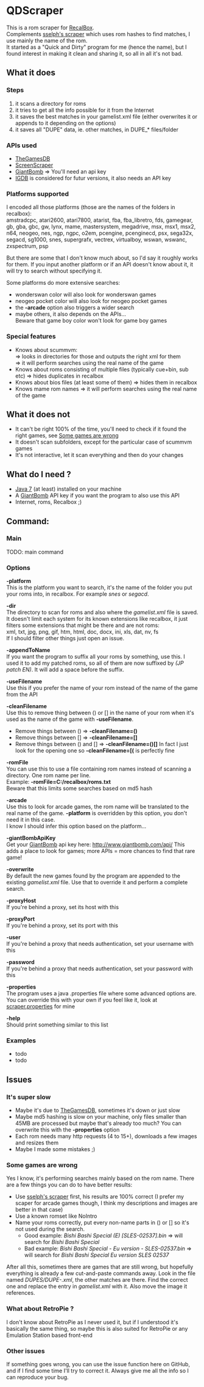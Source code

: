 # QDScraper
This is a rom scraper for [RecalBox](recalbox).  
Complements [sselph's scraper](sslelph) which uses rom hashes to find matches, I use mainly the name of the rom.  
It started as a "Quick and Dirty" program for me (hence the name), but I found interest in making it clean and sharing it, 
so all in all it's not bad.

## What it does
### Steps
1. it scans a directory for roms
2. it tries to get all the info possible for it from the Internet
3. it saves the best matches in your gamelist.xml file (either overwrites it or appends to it depending on the options)
4. it saves all "DUPE" data, ie. other matches, in DUPE_* files/folder

### APIs used
- [TheGamesDB](thegamesdb)
- [ScreenScraper](screenscraper)
- [GiantBomb](giantbomb) => You'll need an api key
- [IGDB](igdb) is considered for futur versions, it also needs an API key

### Platforms supported
I encoded all those platforms (those are the names of the folders in recalbox):  
amstradcpc, atari2600, atari7800, atarist, fba, fba_libretro, fds, gamegear, gb, gba, gbc, gw, lynx, mame, mastersystem, 
megadrive, msx, msx1, msx2, n64, neogeo, nes, ngp, ngpc, o2em, pcengine, pcenginecd, psx, sega32x, segacd, sg1000, snes, 
supergrafx, vectrex, virtualboy, wswan, wswanc, zxspectrum, psp

But there are some that I don't know much about, so I'd say it roughly works for them.
If you input another platform or if an API doesn't know about it, it will try to search without specifying it.  

Some platforms do more extensive searches:
- wonderswan color will also look for wonderswan games
- neogeo pocket color will also look for neogeo pocket games
- the **-arcade** option also triggers a wider search
- maybe others, it also depends on the APIs...  
Beware that game boy color won't look for game boy games


### Special features
- Knows about scummvm:  
	=> looks in directories for those and outputs the right xml for them  
	=> it will perform searches using the real name of the game
- Knows about roms consisting of multiple files (typically cue+bin, sub etc) => hides duplicates in recalbox
- Knows about bios files (at least some of them) => hides them in recalbox
- Knows mame rom names => it will perform searches using the real name of the game

## What it does not
- It can't be right 100% of the time, you'll need to check if it found the right games, see [Some games are wrong](#some-games-are-wrong)
- It doesn't scan subfolders, except for the particular case of scummvm games
- It's not interactive, let it scan everything and then do your changes


## What do I need ?
- [Java 7](https://www.java.com/en/download/help/download_options.xml) (at least) installed on your machine 
- A [GiantBomb](giantbomb) API key if you want the program to also use this API
- Internet, roms, Recalbox ;)  

## Command:
### Main
TODO: main command  

### Options
**-platform**  
This is the platform you want to search, it's the name of the folder you put your roms into, in recalbox. For example *snes* or *segacd*.
	
**-dir**  
The directory to scan for roms and also where the *gamelist.xml* file is saved. 
It doesn't limit each system for its known extensions like recalbox, it just filters some extensions that might
be there and are not roms:  
xml, txt, jpg, png, gif, htm, html, doc, docx, ini, xls, dat, nv, fs  
If I should filter other things just open an issue.

**-appendToName**  
If you want the program to suffix all your roms by something, use this. I used it to add my patched roms, 
so all of them are now suffixed by *(JP patch EN)*. It will add a space before the suffix.
 
**-useFilename**  
Use this if you prefer the name of your rom instead of the name of the game from the API

**-cleanFilename**  
Use this to remove thing between () or [] in the name of your rom when it's used as the name of the game with **-useFilename**.  
- Remove things between () => **-cleanFilename=()**  
- Remove things between [] => **-cleanFilename=[]**  
- Remove things between () and [] => **-cleanFilename=()[]**
In fact I just look for the opening one so **-cleanFilename=[(** is perfectly fine

**-romFile**  
You can use this to use a file containing rom names instead of scanning a directory. 
One rom name per line.  
Example: **-romFile=C:/recalbox/roms.txt**  
Beware that this limits some searches based on md5 hash

**-arcade**  
Use this to look for arcade games, the rom name will be translated to the real name of the game. 
**-platform** is overridden by this option, you don't need it in this case.  
I know I should infer this option based on the platform...

**-giantBombApiKey**  
Get your [GiantBomb](giantbomb) api key here: <http://www.giantbomb.com/api/>
This adds a place to look for games; more APIs = more chances to find that rare game!

**-overwrite**  
By default the new games found by the program are appended to the existing *gamelist.xml* file.
Use that to override it and perform a complete search.

**-proxyHost**  
If you're behind a proxy, set its host with this

**-proxyPort**  
If you're behind a proxy, set its port with this

**-user**  
If you're behind a proxy that needs authentication, set your username with this

**-password**  
If you're behind a proxy that needs authentication, set your password with this

**-properties**  
The program uses a java .properties file where some advanced options are. 
You can override this with your own if you feel like it, look at [scraper.properties](src/main/resources/scraper.properties) for mine

**-help**  
Should print something similar to this list

### Examples
- todo
- todo

## Issues
### It's super slow
- Maybe it's due to [TheGamesDB](thegamesdb), sometimes it's down or just slow
- Maybe md5 hashing is slow on your machine, only files smaller than 45MB are processed but maybe that's already too much? 
You can overwrite this with the **-properties** option 
- Each rom needs many http requests (4 to 15+), downloads a few images and resizes them 
- Maybe I made some mistakes ;)

### Some games are wrong
Yes I know, it's performing searches mainly based on the rom name. There are a few things you can do to have better results:
- Use [sselph's scraper](sselph) first, his results are 100% correct (I prefer my scaper for arcade games though, 
I think my descriptions and images are better in that case)
- Use a known romset like NoIntro
- Name your roms correctly, put every non-name parts in () or [] so it's not used during the search.
	- Good example: *Bishi Bashi Special (E) [SLES-02537].bin* => will search for *Bishi Bashi Special*
	- Bad example: *Bishi Bashi Special - Eu version - SLES-02537.bin* => will search for *Bishi Bashi Special Eu version SLES 02537*

After all this, sometimes there are games that are still wrong, but hopefully everything is already a few cut-and-paste commands away.
Look in the file named *DUPES/DUPE-<your-rom>.xml*, the other matches are there. Find the correct one and replace the entry in 
*gamelist.xml* with it. Also move the image it references.

### What about RetroPie ?
I don't know about RetroPie as I never used it, but if I understood it's basically the same thing, 
so maybe this is also suited for RetroPie or any Emulation Station based front-end 

### Other issues
If something goes wrong, you can use the issue function here on GitHub, and if I find some time I'll try to correct it.
Always give me all the info so I can reproduce your bug.





[thegamesdb]: http://thegamesdb.net/
[screenscraper]: http://www.screenscraper.fr/
[giantbomb]: http://www.giantbomb.com/
[igdb]: https://www.igdb.com/
[sselph]: https://github.com/sselph/scraper
[recalbox]: http://www.recalbox.com/